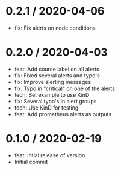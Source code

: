 
0.2.1 / 2020-04-06
==================

  * fix: Fix alerts on node conditions

0.2.0 / 2020-04-03
==================

  * feat: Add source label on all alerts
  * fix: Fixed several alerts and typo's
  * fix: Improve alerting messages
  * fix: Typo in "critical" on one of the alerts
  * tech: Set example to use KinD
  * fix: Several typo's in alert groups
  * tech: Use KinD for testing
  * feat: Add prometheus alerts as outputs

0.1.0 / 2020-02-19
==================

  * feat: Intial release of version
  * Initial commit
